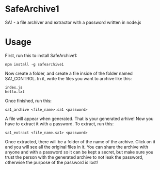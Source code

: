 # SafeArchive1
SA1 - a file archiver and extractor with a password written in node.js

# Usage
First, run this to install SafeArchive1:
```
npm install -g safearchive1
```
Now create a folder, and create a file inside of the folder named SA1_CONTROL. In it, write the files you want to archive like this:
```
index.js
hello.txt
```
Once finished, run this:
```
sa1_archive <file_name>.sa1 <password>
```
A file will appear when generated. That is your generated arhive! Now you have to extract it with a password. To extract, run this:
```
sa1_extract <file_name.sa1> <password>
```
Once extracted, there will be a folder of the name of the archive. Click on it and you will see all the original files in it.
You can share the archive with anyone and with a password so it can be kept a secret, but make sure you trust the person with the generated archive to not leak the password, otherwise the purpose of the password is lost!

